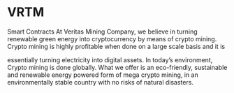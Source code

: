 # VRTM
Smart Contracts
At Veritas Mining Company, we believe in turning renewable green energy into cryptocurrency by
means of crypto mining. Crypto mining is highly profitable when done on a large scale basis and it is

essentially turning electricity into digital assets. In today’s environment, Crypto mining is done
globally. What we offer is an eco-friendly, sustainable and renewable energy powered form of mega
crypto mining, in an environmentally stable country with no risks of natural disasters.

